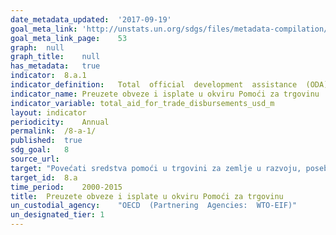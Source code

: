 ```yaml
---	
date_metadata_updated:	'2017-09-19'
goal_meta_link:	'http://unstats.un.org/sdgs/files/metadata-compilation/Metadata-Goal-8.pdf'
goal_meta_link_page:	53
graph:	null
graph_title:	null  
has_metadata:	true
indicator:	8.a.1
indicator_definition:	Total  official  development  assistance  (ODA)  commitments  and  disbursements  that  support  aid  for  trade.  Data  expressed  in  US  millions  of  dollars.
indicator_name:	Preuzete obveze i isplate u okviru Pomoći za trgovinu
indicator_variable:	total_aid_for_trade_disbursements_usd_m
layout:	indicator
periodicity:	Annual
permalink:	/8-a-1/
published:	true
sdg_goal:	8
source_url:	
target:	"Povećati sredstva pomoći u trgovini za zemlje u razvoju, posebno najmanje razvijenim zemljama, između ostalog putem poboljšanog integriranog okvira za s trgovinom povezanu tehničku pomoć najmanje razvijenim zemljama"
target_id:	8.a
time_period:	2000-2015
title:	Preuzete obveze i isplate u okviru Pomoći za trgovinu
un_custodial_agency:	"OECD  (Partnering  Agencies:  WTO-EIF)"
un_designated_tier:	1
---	
```

